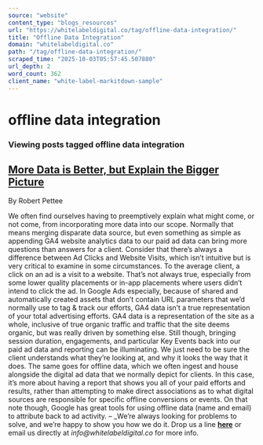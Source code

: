 ```yaml
---
source: "website"
content_type: "blogs_resources"
url: "https://whitelabeldigital.co/tag/offline-data-integration/"
title: "Offline Data Integration"
domain: "whitelabeldigital.co"
path: "/tag/offline-data-integration/"
scraped_time: "2025-10-03T05:57:45.507880"
url_depth: 2
word_count: 362
client_name: "white-label-markitdown-sample"
---
```


# offline data integration

### Viewing posts tagged offline data integration

## [More Data is Better, but Explain the Bigger Picture](https://whitelabeldigital.co/more-data-is-better-but-explain-the-bigger-picture/)

By Robert Pettee

We often find ourselves having to preemptively explain what might come, or not come, from incorporating more data into our scope. Normally that means merging disparate data source, but even something as simple as appending GA4 website analytics data to our paid ad data can bring more questions than answers for a client. Consider that there’s always a difference between Ad Clicks and Website Visits, which isn’t intuitive but is very critical to examine in some circumstances. To the average client, a click on an ad is a visit to a website. That’s not always true, especially from some lower quality placements or in-app placements where users didn’t intend to click the ad. In Google Ads especially, because of shared and automatically created assets that don’t contain URL parameters that we’d normally use to tag & track our efforts, GA4 data isn’t a true representation of your total advertising efforts. GA4 data is a representation of the site as a whole, inclusive of true organic traffic and traffic that the site deems organic, but was really driven by something else. Still though, bringing session duration, engagements, and particular Key Events back into our paid ad data and reporting can be illuminating. We just need to be sure the client understands what they’re looking at, and why it looks the way that it does. The same goes for offline data, which we often ingest and house alongside the digital ad data that we normally depict for clients. In this case, it’s more about having a report that shows you all of your paid efforts and results, rather than attempting to make direct associations as to what digital sources are responsible for specific offline conversions or events. On that note though, Google has great tools for using offline data (name and email) to attribute back to ad activity. – _We’re always looking for problems to solve, and we’re happy to show you how we do it. Drop us a line [**here**](https://whitelabeldigital.co/contact/) or email us directly at _info@whitelabeldigital.co_ for more info.